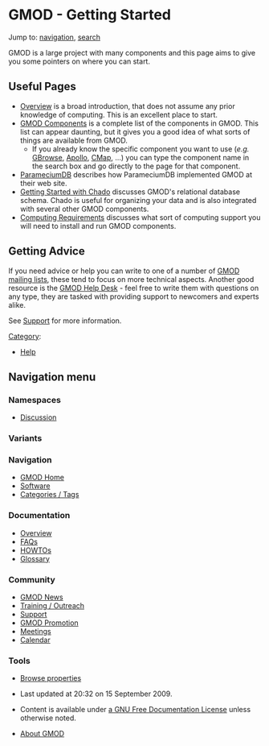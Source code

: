 



<span id="top"></span>




# <span dir="auto">GMOD - Getting Started</span>






Jump to: [navigation](#mw-navigation), [search](#p-search)


GMOD is a large project with many components and this page aims to give
you some pointers on where you can start.

  

## <span id="Useful_Pages" class="mw-headline">Useful Pages</span>

- [Overview](Overview "Overview") is a broad introduction, that does not
  assume any prior knowledge of computing. This is an excellent place to
  start.
- [GMOD Components](GMOD_Components "GMOD Components") is a complete
  list of the components in GMOD. This list can appear daunting, but it
  gives you a good idea of what sorts of things are available from GMOD.
  - If you already know the specific component you want to use (*e.g.*
    [GBrowse](GBrowse.1 "GBrowse"), [Apollo](Apollo.1 "Apollo"),
    [CMap](CMap.1 "CMap"), ...) you can type the component name in the
    search box and go directly to the page for that component.
- [ParameciumDB](ParameciumDB "ParameciumDB") describes how ParameciumDB
  implemented GMOD at their web site.
- [Getting Started with
  Chado](Chado_-_Getting_Started "Chado - Getting Started") discusses
  GMOD's relational database schema. Chado is useful for organizing your
  data and is also integrated with several other GMOD components.
- [Computing
  Requirements](Computing_Requirements "Computing Requirements")
  discusses what sort of computing support you will need to install and
  run GMOD components.

## <span id="Getting_Advice" class="mw-headline">Getting Advice</span>

If you need advice or help you can write to one of a number of [GMOD
mailing lists](GMOD_Mailing_Lists "GMOD Mailing Lists"), these tend to
focus on more technical aspects. Another good resource is the [GMOD Help
Desk](GMOD_Help_Desk "GMOD Help Desk") - feel free to write them with
questions on any type, they are tasked with providing support to
newcomers and experts alike.

See [Support](Support "Support") for more information.




[Category](Special%3ACategories "Special%3ACategories"):

- [Help](Category%3AHelp "Category%3AHelp")






## Navigation menu



### Namespaces


- <span id="ca-talk"><a
  href="http://gmod.org/mediawiki/index.php?title=Talk:GMOD_-_Getting_Started&amp;action=edit&amp;redlink=1"
  accesskey="t"
  title="Discussion about the content page [t]">Discussion</a></span>


### 

### Variants[](#)








<a href="Main_Page"
style="background-image: url(../images/GMOD-cogs.png);"
title="Visit the main page"></a>


### Navigation



- <span id="n-GMOD-Home">[GMOD Home](Main_Page)</span>
- <span id="n-Software">[Software](GMOD_Components)</span>
- <span id="n-Categories-.2F-Tags">[Categories /
  Tags](Categories)</span>




### Documentation



- <span id="n-Overview">[Overview](Overview)</span>
- <span id="n-FAQs">[FAQs](Category%3AFAQ)</span>
- <span id="n-HOWTOs">[HOWTOs](Category%3AHOWTO)</span>
- <span id="n-Glossary">[Glossary](Glossary)</span>




### Community



- <span id="n-GMOD-News">[GMOD News](GMOD_News)</span>
- <span id="n-Training-.2F-Outreach">[Training /
  Outreach](Training_and_Outreach)</span>
- <span id="n-Support">[Support](Support)</span>
- <span id="n-GMOD-Promotion">[GMOD Promotion](GMOD_Promotion)</span>
- <span id="n-Meetings">[Meetings](Meetings)</span>
- <span id="n-Calendar">[Calendar](Calendar)</span>




### Tools

- <span id="t-smwbrowselink"><a href="Special%3ABrowse/GMOD_-2D_Getting_Started"
  rel="smw-browse">Browse properties</a></span>



- <span id="footer-info-lastmod">Last updated at 20:32 on 15 September
  2009.</span>
<!-- - <span id="footer-info-viewcount">72,718 page views.</span> -->
- <span id="footer-info-copyright">Content is available under
  <a href="http://www.gnu.org/licenses/fdl-1.3.html" class="external"
  rel="nofollow">a GNU Free Documentation License</a> unless otherwise
  noted.</span>

<!-- -->

- <span id="footer-places-about">[About
  GMOD](GMOD%3AAbout "GMOD%3AAbout")</span>

<!-- -->





